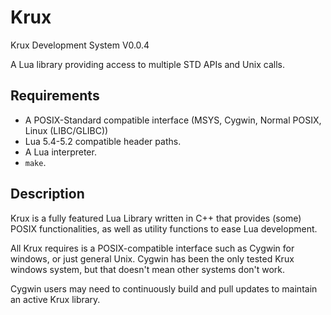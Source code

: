 # Krux

Krux Development System V0.0.4

A Lua library providing access to multiple STD APIs and Unix calls.

## Requirements

- A POSIX-Standard compatible interface (MSYS, Cygwin, Normal POSIX, Linux (LIBC/GLIBC))
- Lua 5.4-5.2 compatible header paths.
- A Lua interpreter.
- `make`.

## Description

Krux is a fully featured Lua Library written in C++ that provides (some) POSIX functionalities, as well as utility
functions to ease Lua development.

All Krux requires is a POSIX-compatible interface such as Cygwin for windows, or just general Unix. Cygwin
has been the only tested Krux windows system, but that doesn't mean other systems don't work.

Cygwin users may need to continuously build and pull updates to maintain an active Krux library.